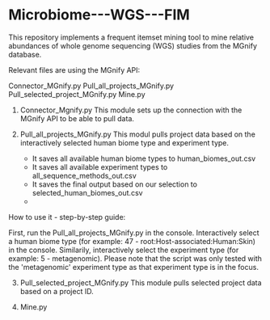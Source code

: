 # Microbiome---WGS---FIM
This repository implements a frequent itemset mining tool to mine relative abundances of whole genome sequencing (WGS) studies from the MGnify database.

Relevant files are using the MGnify API:

Connector_MGnify.py
Pull_all_projects_MGnify.py
Pull_selected_project_MGnify.py
Mine.py

1. Connector_Mgnify.py
This module sets up the connection with the MGnify API to be able to pull data.
   
2. Pull_all_projects_MGnify.py
This modul pulls project data based on the interactively selected human biome type and experiment type.
    - It saves all available human biome types to human_biomes_out.csv
    - It saves all available experiment types to all_sequence_methods_out.csv
    - It saves the final output based on our selection to selected_human_biomes_out.csv
    - 
How to use it - step-by-step guide:

First, run the Pull_all_projects_MGnify.py in the console. 
Interactively select a human biome type (for example: 47 - root:Host-associated:Human:Skin) in the console. 
Similarily, interactively select the experiment type (for example: 5 - metagenomic). 
Please note that the script was only tested with the 'metagenomic' experiment type as that experiment type is in the focus.

3. Pull_selected_project_MGnify.py
This module pulls selected project data based on a project ID.
    
  
5. Mine.py




